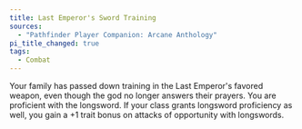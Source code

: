```yaml
---
title: Last Emperor's Sword Training
sources:
  - "Pathfinder Player Companion: Arcane Anthology"
pi_title_changed: true
tags:
  - Combat
---
```


Your family has passed down training in the Last Emperor's favored weapon, even though the god no longer answers their prayers. You are proficient with the longsword. If your class grants longsword proficiency as well, you gain a +1 trait bonus on attacks of opportunity with longswords.
